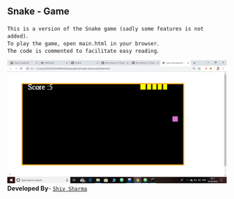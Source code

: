 ## Snake - Game

`This is a version of the Snake game (sadly some features is not added)`.<br>
`To play the game, open main.html in your browser`.<br>
`The code is commented to facilitate easy reading`.<br>

![Game View](https://github.com/Shiv-sharma-111/Snake-Game/blob/master/code/imges/snakeGame.png)
**Developed By**- [`Shiv Sharma`](https://Shiv-sharma-111.github.io)
